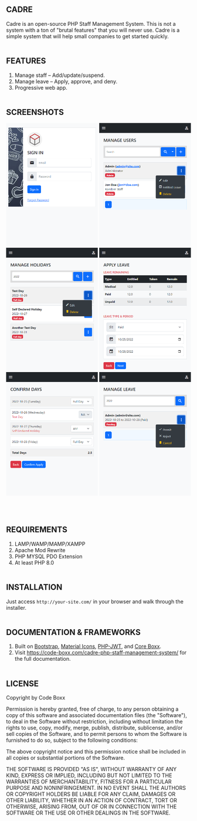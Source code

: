 ## CADRE
Cadre is an open-source PHP Staff Management System. This is not a system with a ton of "brutal features" that you will never use. Cadre is a simple system that will help small companies to get started quickly.
<br><br>

## FEATURES
1) Manage staff – Add/update/suspend.
2) Manage leave – Apply, approve, and deny.
3) Progressive web app.
<br><br>

## SCREENSHOTS
<p float="left">
<img width="250" style="inline-block" src="https://github.com/code-boxx/Cadre/blob/main/assets/cadre-1.png">
<img width="250" style="inline-block" src="https://github.com/code-boxx/Cadre/blob/main/assets/cadre-2.png">
<img width="250" style="inline-block" src="https://github.com/code-boxx/Cadre/blob/main/assets/cadre-3.png">
<img width="250" style="inline-block" src="https://github.com/code-boxx/Cadre/blob/main/assets/cadre-4.png">
<img width="250" style="inline-block" src="https://github.com/code-boxx/Cadre/blob/main/assets/cadre-5.png">
<img width="250" style="inline-block" src="https://github.com/code-boxx/Cadre/blob/main/assets/cadre-6.png">
</p><br><br>

## REQUIREMENTS
1) LAMP/WAMP/MAMP/XAMPP
2) Apache Mod Rewrite
3) PHP MYSQL PDO Extension
4) At least PHP 8.0
<br><br>

## INSTALLATION
Just access `http://your-site.com/` in your browser and walk through the installer.
<br><br>

## DOCUMENTATION & FRAMEWORKS
1) Built on [Bootstrap](https://getbootstrap.com/), [Material Icons](https://fonts.google.com/icons), [PHP-JWT](https://github.com/firebase/php-jwt), and [Core Boxx](https://code-boxx.com/core-boxx-php-framework/).
2) Visit https://code-boxx.com/cadre-php-staff-management-system/ for the full documentation.
<br><br>

## LICENSE
Copyright by Code Boxx

Permission is hereby granted, free of charge, to any person obtaining a copy
of this software and associated documentation files (the "Software"), to deal
in the Software without restriction, including without limitation the rights
to use, copy, modify, merge, publish, distribute, sublicense, and/or sell
copies of the Software, and to permit persons to whom the Software is
furnished to do so, subject to the following conditions:

The above copyright notice and this permission notice shall be included in all
copies or substantial portions of the Software.

THE SOFTWARE IS PROVIDED "AS IS", WITHOUT WARRANTY OF ANY KIND, EXPRESS OR
IMPLIED, INCLUDING BUT NOT LIMITED TO THE WARRANTIES OF MERCHANTABILITY,
FITNESS FOR A PARTICULAR PURPOSE AND NONINFRINGEMENT. IN NO EVENT SHALL THE
AUTHORS OR COPYRIGHT HOLDERS BE LIABLE FOR ANY CLAIM, DAMAGES OR OTHER
LIABILITY, WHETHER IN AN ACTION OF CONTRACT, TORT OR OTHERWISE, ARISING FROM,
OUT OF OR IN CONNECTION WITH THE SOFTWARE OR THE USE OR OTHER DEALINGS IN THE
SOFTWARE.
